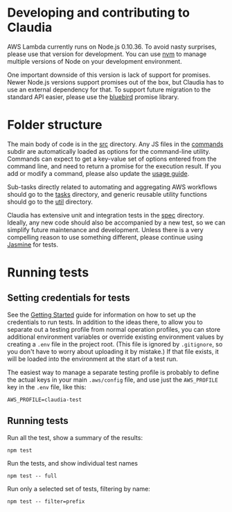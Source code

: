 # Developing and contributing to Claudia 

AWS Lambda currently runs on Node.js 0.10.36. To avoid nasty surprises, please use that version for development. You can use [nvm](https://github.com/creationix/nvm) to manage multiple versions of Node on your development environment.

One important downside of this version is lack of support for promises. Newer Node.js versions support promises out of the box, but Claudia has to use an external dependency for that. To support future migration to the standard API easier, please use the [bluebird](http://bluebirdjs.com/docs/api-reference.html) promise library. 

# Folder structure

The main body of code is in the [src](./src) directory. Any JS files in the [commands](./src/commands) subdir are automatically loaded as options for the command-line utility. Commands can expect to get a key-value set of options entered from the command line, and need to return a promise for the execution result. If you add or modify a command, please also update the [usage guide](./bin/usage.txt). 

Sub-tasks directly related to automating and aggregating AWS workflows should go to the [tasks](./src/tasks) directory, and generic reusable utility functions should go to the [util](./src/util) directory.

Claudia has extensive unit and integration tests in the [spec](./spec) directory. Ideally, any new code should also be accompanied by a new test, so we can simplify future maintenance and development.  Unless there is a very compelling reason to use something different, please continue using [Jasmine](https://jasmine.github.io) for tests.

# Running tests

## Setting credentials for tests

See the [Getting Started](getting_started.md) guide for information on how to set up the credentials to run tests. In addition to the ideas there, to allow you to separate out a testing profile from normal operation profiles, you can store additional environment variables or override existing environment values by creating a
`.env` file in the project root. (This file is ignored by `.gitignore`, so you don't have to worry about uploading it by mistake.) If that file exists, it will be loaded into the environment at the start of a test run.

The easiest way to manage a separate testing profile is probably to define the actual keys in your main `.aws/config` file, and use just the `AWS_PROFILE` key in the `.env` file, like this:

````
AWS_PROFILE=claudia-test
````

## Running tests

Run all the test, show a summary of the results:

````
npm test
````

Run the tests, and show individual test names

````
npm test -- full
````

Run only a selected set of tests, filtering by name:

````
npm test -- filter=prefix
````
